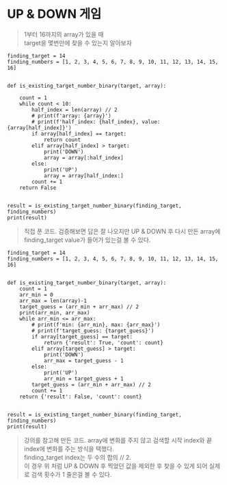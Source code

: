 UP & DOWN 게임
====

> 1부터 16까지의 array가 있을 때   
> target을 몇번만에 찾을 수 있는지 알아보자

```
finding_target = 14
finding_numbers = [1, 2, 3, 4, 5, 6, 7, 8, 9, 10, 11, 12, 13, 14, 15, 16]


def is_existing_target_number_binary(target, array):

    count = 1
    while count < 10:
        half_index = len(array) // 2
        # print(f'array: {array}')
        # print(f'half_index: {half_index}, value: {array[half_index]}')
        if array[half_index] == target:
            return count
        elif array[half_index] > target:
            print('DOWN')
            array = array[:half_index]
        else:
            print('UP')
            array = array[half_index:]
        count += 1
    return False


result = is_existing_target_number_binary(finding_target, finding_numbers)
print(result)
```
> 직접 푼 코드. 검증해보면 답은 잘 나오지만 UP & DOWN 후 다시 만든 array에 finding_target value가 들어가 있는걸 볼 수 있다.

```
finding_target = 14
finding_numbers = [1, 2, 3, 4, 5, 6, 7, 8, 9, 10, 11, 12, 13, 14, 15, 16]


def is_existing_target_number_binary(target, array):
    count = 1
    arr_min = 0
    arr_max = len(array)-1
    target_guess = (arr_min + arr_max) // 2
    print(arr_min, arr_max)
    while arr_min <= arr_max:
        # print(f'min: {arr_min}, max: {arr_max}')
        # print(f'target_guess: {target_guess}')
        if array[target_guess] == target:
            return {'result': True, 'count': count}
        elif array[target_guess] > target:
            print('DOWN')
            arr_max = target_guess - 1
        else:
            print('UP')
            arr_min = target_guess + 1
        target_guess = (arr_min + arr_max) // 2
        count += 1
    return {'result': False, 'count': count}


result = is_existing_target_number_binary(finding_target, finding_numbers)
print(result)
```
> 강의를 참고해 만든 코드. array에 변화를 주지 않고 검색할 시작 index와 끝 index에 변화를 주는 방식을 택했다.   
> finding_target index는 두 수의 합의 // 2.   
> 이 경우 위 처럼 UP & DOWN 후 찍었던 값을 제외한 후 찾을 수 있게 되어 실제로 검색 횟수가 1 줄은걸 볼 수 있다.
